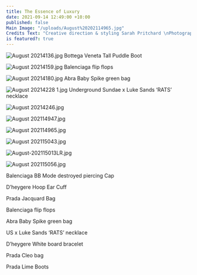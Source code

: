 ```yaml
---
title: The Essence of Luxury
date: 2021-09-14 12:49:00 +10:00
published: false
Main Image: "/uploads/August%20202114965.jpg"
Credits Text: "Creative direction & styling Sarah Pritchard \nPhotography Lauren Bamford "
is featured?: true
---
```


![August 20214136.jpg](/uploads/August%2020214136.jpg)
Bottega Veneta Tall Puddle Boot


![August 20214159.jpg](/uploads/August%2020214159.jpg)
Balenciaga flip flops

![August 20214180.jpg](/uploads/August%2020214180.jpg)
Abra Baby Spike green bag

![August 20214228 1.jpg](/uploads/August%2020214228%201.jpg)
Underground Sundae x Luke Sands ‘RATS’ necklace

![August 20214246.jpg](/uploads/August%2020214246.jpg)

![August 202114947.jpg](/uploads/August%20202114947.jpg)

![August 202114965.jpg](/uploads/August%20202114965.jpg)

![August 202115043.jpg](/uploads/August%20202115043.jpg)

![August-202115013LR.jpg](/uploads/August-202115013LR.jpg)

![August 202115056.jpg](/uploads/August%20202115056.jpg)


Balenciaga BB Mode destroyed piercing Cap 

D’heygere Hoop Ear Cuff 

Prada Jacquard Bag

Balenciaga flip flops 

Abra Baby Spike green bag 

US x Luke Sands ‘RATS’ necklace

D’heygere White board bracelet 

Prada Cleo bag 

Prada Lime Boots
